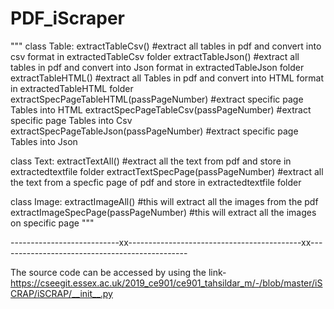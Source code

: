 # PDF_iScraper
"""
class Table:
    extractTableCsv() #extract all tables in pdf and convert into csv format in extractedTableCsv folder
    extractTableJson() #extract all tables in pdf and convert into Json format in extractedTableJson folder
    extractTableHTML() #extract all Tables in pdf and convert into HTML format in extractedTableHTML folder
    extractSpecPageTableHTML(passPageNumber) #extract specific page Tables into HTML
    extractSpecPageTableCsv(passPageNumber)  #extract specific page Tables into Csv
    extractSpecPageTableJson(passPageNumber) #extract specific page Tables into Json


class Text:
    extractTextAll() #extract all the text from pdf and store in extractedtextfile folder
    extractTextSpecPage(passPageNumber) #extract all the text from a specfic page of pdf and store in extractedtextfile folder

class Image:
    extractImageAll() #this will extract all the images from the pdf
    extractImageSpecPage(passPageNumber) #this will extract all the images on specific page
"""


---------------------------xx-------------------------------------------xx-----------------------------------------------

The source code can be accessed by using the link- https://cseegit.essex.ac.uk/2019_ce901/ce901_tahsildar_m/-/blob/master/iSCRAP/iSCRAP/__init__.py

